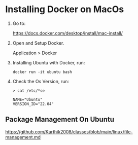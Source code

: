 # Installing Docker on MacOs

1. Go to:

    https://docs.docker.com/desktop/install/mac-install/

2. Open and Setup Docker.

    Application > Docker

3. Installing Ubuntu with Docker, run:
    ```
    docker run -it ubuntu bash
    ```
4. Check the Os Version, run:
    ```
    > cat /etc/*se
    
    NAME="Ubuntu"
    VERSION_ID="22.04"

## Package Management On Ubuntu
https://github.com/Karthik2008/classes/blob/main/linux/file-management.md